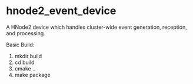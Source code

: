 # hnode2_event_device
A HNode2 device which handles cluster-wide event generation, reception, and processing.

Basic Build:
1. mkdir build
2. cd build
3. cmake ..
4. make package


